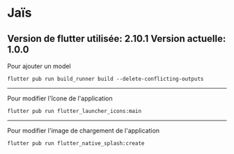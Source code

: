 # Jaïs

Version de flutter utilisée: **2.10.1**
Version actuelle: **1.0.0**
---
Pour ajouter un model

```
flutter pub run build_runner build --delete-conflicting-outputs
```

---
Pour modifier l'îcone de l'application

```
flutter pub run flutter_launcher_icons:main
```

---
Pour modifier l'image de chargement de l'application
```
flutter pub run flutter_native_splash:create
```